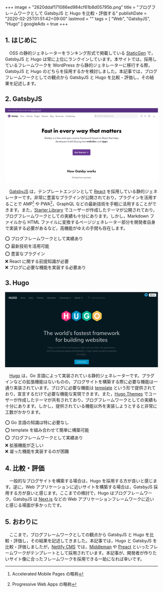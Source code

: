 +++
image = "2620ddaf171086ed984cf61b8d05795b.png"
title = "ブログフレームワークとして GatsbyJS と Hugo を比較・評価する"
publishDate = "2020-02-25T01:51:42+09:00"
lastmod = ""
tags = [ "Web", "GatsbyJS", "Hugo" ]
googleAds = true
+++

## 1. はじめに

　OSS の静的ジェネレーターをランキング形式で掲載している [StaticGen](https://www.staticgen.com/) で，GatsbyJS と Hugo は常に上位にランクインしています。本サイトでは，採用しているフレームワークを WordPress から静的ジェネレーターに移行する際，GatsbyJS と Hugo のどちらを採用するかを検討しました。本記事では，ブログフレームワークとしての観点から GatsbyJS と Hugo を比較・評価し，その結果を記述します。

## 2. GatsbyJS

![](1be48b541266f156abf870a93ce334ba.png)

　[GatsbyJS](https://www.gatsbyjs.org/) は，テンプレートエンジンとして [React](https://ja.reactjs.org/) を採用している静的ジェネレーターです。非常に豊富なプラグインが公開されており，プラグインを活用することで AMP[^1] や PWA[^2]，GraphQL などの最新技術を手軽に活用することができます。また，[Starter Library](https://www.gatsbyjs.org/starters/) でユーザーが作成したテーマが公開されており，ブログフレームワークとしての実績も十分にあります。しかし，Markdown ファイルから HTML ファイルに変換するページジェネレーター部分を開発者自身で実装する必要があるなど，高機能がゆえの手間も存在します。

⭕ ブログフレームワークとして実績あり  
⭕ 最新技術を活用可能  
⭕ 豊富なプラグイン  
❌ React に関する前提知識が必要  
❌ ブログに必要な機能を実装する必要あり  

[^1]: Accelerated Mobile Pages の略称
[^2]: Progressive Web Apps の略称

## 3. Hugo

![](a7388054d562dc91240b874cdce48383.png)

　[Hugo](https://gohugo.io/) は，Go 言語によって実装されている静的ジェネレーターです。プラグインなどの拡張機能はないものの，ブログサイトを構築する際に必要な機能は一通り実装されています。ブログに必要な機能は [template](https://gohugo.io/templates/) という形で提供されており，宣言するだけで必要な機能な実現できます。また，[Hugo Themes](https://themes.gohugo.io/) でユーザーが作成したテーマが共有されており，ブログフレームワークとしての実績も十分にあります。しかし，提供されている機能以外を実装しようとすると非常に工数がかかります。

⭕ Go 言語の知識は特に必要なし  
⭕ template を組み合わせて簡単に構築可能  
⭕ ブログフレームワークとして実績あり  
❌ 拡張機能が乏しい  
❌ 凝った機能を実装するのが困難  

## 4. 比較・評価

　一般的なブログサイトを構築する場合は，Hugo を採用する方が良いと感じます。逆に，Web アプリケーションに近いサイトを構築する場合は，GatsbyJS 採用する方が良いと感じます。ここまでの検討で，Hugo はブログフレームワーク，GatsbyJS は [Next.js](https://nextjs.org/) などの Web アプリケーションフレームワークに近いと感じる場面が多かったです。

## 5. おわりに

　ここまで，ブログフレームワークとしての観点から GatsbyJS と Hugo を比較・評価し，その結果を記述してきました。本記事では，Hugo と GatsbyJS を比較・評価しましたが，[Netlify CMS](https://www.netlifycms.org/docs/start-with-a-template/) では，[Middleman](https://middlemanapp.com/jp/) や [Preact](https://preactjs.com/) といったフレームワークがテンプレートとして採用されています。本記事が，開発者が作りたいサイト像に合ったフレームワークを採用できる一助になれば幸いです。